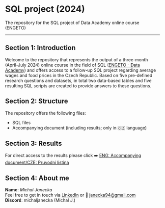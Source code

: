 # SQL project (2024)
The repository for the SQL project of Data Academy online course (ENGETO)  

---

## Section 1: Introduction
Welcome to the repository that represents the output of a three-month (April-July 2024) online course in the field of SQL ([ENGETO - Data Academy](https://engeto.cz/datova-akademie/)) and offers access to a follow-up SQL project regarding average wages and food prices in the Czech Republic. Based on five pre-defined research questions and datasets, in total two data-based tables and five resulting SQL scripts are created to provide answers to these questions.

## Section 2: Structure
The repository offers the following files:
* SQL files
* Accompanying document (including results; only in :czech_republic: language)

## Section 3: Results
For direct access to the results please click :arrow_right: [ENG: Accompanying document/CZE: Pruvodni listina](https://github.com/MichalJanecka/sql-project-2024/blob/main/Accompanying%20document_SQL_Michal%20Jane%C4%8Dka.pdf)

## Section 4: About me
**Name**: *Michal Janecka*  
Feel free to get in touch via [LinkedIn](https://www.linkedin.com/in/michal-janecka/) or :email: janecka94@gmail.com  
**Discord**: michaljanecka (Michal J.)


